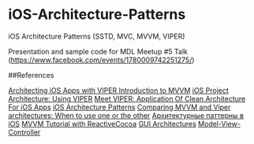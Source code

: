 # iOS-Architecture-Patterns
iOS Architecture Patterns (SSTD, MVC, MVVM, VIPER)

Presentation and sample code for MDL Meetup #5 Talk (https://www.facebook.com/events/1780009742251275/)

##References

[Architecting iOS Apps with VIPER ](https://www.objc.io/issues/13-architecture/viper/)
[Introduction to MVVM](https://www.objc.io/issues/13-architecture/mvvm/)
[iOS Project Architecture: Using VIPER](https://www.ckl.io/blog/ios-project-architecture-using-viper/)
[Meet VIPER: Application Of Clean Architecture For iOS Apps](http://www.digitalistmag.com/technologies/mobile-applications/2014/10/02/meet-viper-clean-architecture-for-ios-apps-01493136)
[iOS Architecture Patterns](https://medium.com/ios-os-x-development/ios-architecture-patterns-ecba4c38de52#.syg4jlcyz)
[Comparing MVVM and Viper architectures: When to use one or the other](https://auth0.com/blog/compare-mvvm-and-viper-architectures/)
[Архитектурные паттерны в iOS](https://habrahabr.ru/company/badoo/blog/281162/)
[MVVM Tutorial with ReactiveCocoa](https://www.raywenderlich.com/74106/mvvm-tutorial-with-reactivecocoa-part-1)
[GUI Architectures](http://martinfowler.com/eaaDev/uiArchs.html)
[Model-View-Controller](https://developer.apple.com/library/content/documentation/General/Conceptual/DevPedia-CocoaCore/MVC.html)
